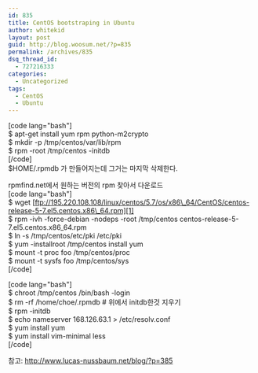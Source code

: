 ```yaml
---
id: 835
title: CentOS bootstraping in Ubuntu
author: whitekid
layout: post
guid: http://blog.woosum.net/?p=835
permalink: /archives/835
dsq_thread_id:
  - 727216333
categories:
  - Uncategorized
tags:
  - CentOS
  - Ubuntu
---
```

[code lang="bash"]  
$ apt-get install yum rpm python-m2crypto  
$ mkdir -p /tmp/centos/var/lib/rpm  
$ rpm -root /tmp/centos -initdb  
[/code]  
$HOME/.rpmdb 가 만들어지는데 그거는 마지막 삭제한다.

rpmfind.net에서 원하는 버전의 rpm 찾아서 다운로드  
[code lang="bash"]  
$ wget [ftp://195.220.108.108/linux/centos/5.7/os/x86\_64/CentOS/centos-release-5-7.el5.centos.x86\_64.rpm][1]  
$ rpm -ivh -force-debian -nodeps -root /tmp/centos centos-release-5-7.el5.centos.x86_64.rpm  
$ ln -s /tmp/centos/etc/pki /etc/pki  
$ yum -installroot /tmp/centos install yum  
$ mount -t proc foo /tmp/centos/proc  
$ mount -t sysfs foo /tmp/centos/sys  
[/code]

[code lang="bash"]  
$ chroot /tmp/centos /bin/bash -login  
$ rm -rf /home/choe/.rpmdb # 위에서 initdb한것 지우기  
$ rpm -initdb  
$ echo nameserver 168.126.63.1 > /etc/resolv.conf  
$ yum install yum  
$ yum install vim-minimal less  
[/code]

참고: <http://www.lucas-nussbaum.net/blog/?p=385>

 [1]: ftp://195.220.108.108/linux/centos/5.7/os/x86_64/CentOS/centos-release-5-7.el5.centos.x86_64.rpm
